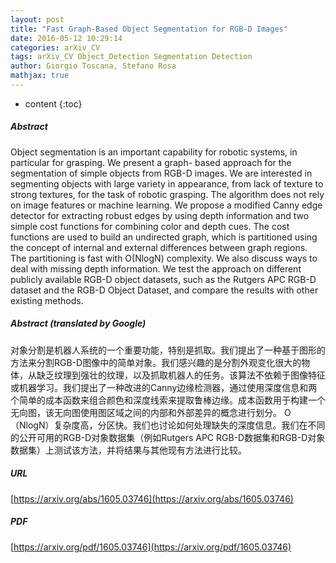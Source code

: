 ```yaml
---
layout: post
title: "Fast Graph-Based Object Segmentation for RGB-D Images"
date: 2016-05-12 10:29:14
categories: arXiv_CV
tags: arXiv_CV Object_Detection Segmentation Detection
author: Giorgio Toscana, Stefano Rosa
mathjax: true
---
```


* content
{:toc}

##### Abstract
Object segmentation is an important capability for robotic systems, in particular for grasping. We present a graph- based approach for the segmentation of simple objects from RGB-D images. We are interested in segmenting objects with large variety in appearance, from lack of texture to strong textures, for the task of robotic grasping. The algorithm does not rely on image features or machine learning. We propose a modified Canny edge detector for extracting robust edges by using depth information and two simple cost functions for combining color and depth cues. The cost functions are used to build an undirected graph, which is partitioned using the concept of internal and external differences between graph regions. The partitioning is fast with O(NlogN) complexity. We also discuss ways to deal with missing depth information. We test the approach on different publicly available RGB-D object datasets, such as the Rutgers APC RGB-D dataset and the RGB-D Object Dataset, and compare the results with other existing methods.

##### Abstract (translated by Google)
对象分割是机器人系统的一个重要功能，特别是抓取。我们提出了一种基于图形的方法来分割RGB-D图像中的简单对象。我们感兴趣的是分割外观变化很大的物体，从缺乏纹理到强壮的纹理，以及抓取机器人的任务。该算法不依赖于图像特征或机器学习。我们提出了一种改进的Canny边缘检测器，通过使用深度信息和两个简单​​的成本函数来组合颜色和深度线索来提取鲁棒边缘。成本函数用于构建一个无向图，该无向图使用图区域之间的内部和外部差异的概念进行划分。 O（NlogN）复杂度高，分区快。我们也讨论如何处理缺失的深度信息。我们在不同的公开可用的RGB-D对象数据集（例如Rutgers APC RGB-D数据集和RGB-D对象数据集）上测试该方法，并将结果与​​其他现有方法进行比较。

##### URL
[https://arxiv.org/abs/1605.03746](https://arxiv.org/abs/1605.03746)

##### PDF
[https://arxiv.org/pdf/1605.03746](https://arxiv.org/pdf/1605.03746)

